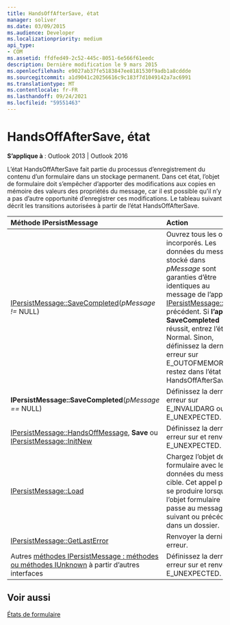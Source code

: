 ```yaml
---
title: HandsOffAfterSave, état
manager: soliver
ms.date: 03/09/2015
ms.audience: Developer
ms.localizationpriority: medium
api_type:
- COM
ms.assetid: ffdfed49-2c52-445c-8051-6e566f61eedc
description: Dernière modification le 9 mars 2015
ms.openlocfilehash: e9027ab37fe5183847ee8181530f9adb1a8cddde
ms.sourcegitcommit: a1d9041c20256616c9c183f7d1049142a7ac6991
ms.translationtype: MT
ms.contentlocale: fr-FR
ms.lasthandoff: 09/24/2021
ms.locfileid: "59551463"
---
```

# <a name="handsoffaftersave-state"></a>HandsOffAfterSave, état

  
  
**S’applique à** : Outlook 2013 | Outlook 2016 
  
L’état HandsOffAfterSave fait partie du processus d’enregistrement du contenu d’un formulaire dans un stockage permanent. Dans cet état, l’objet de formulaire doit s’empêcher d’apporter des modifications aux copies en mémoire des valeurs des propriétés du message, car il est possible qu’il n’y a pas d’autre opportunité d’enregistrer ces modifications. Le tableau suivant décrit les transitions autorisées à partir de l’état HandsOffAfterSave.
  
|**Méthode IPersistMessage**|**Action**|**Nouvel état**|
|:-----|:-----|:-----|
|[IPersistMessage::SaveCompleted](ipersistmessage-savecompleted.md)(_pMessage !=_ NULL)  <br/> |Ouvrez tous les objets incorporés. Les données du message stocké dans  _pMessage_ sont garanties d’être identiques au message de l’appel [IPersistMessage::Save](ipersistmessage-save.md) précédent. Si **l’appel SaveCompleted** réussit, entrez l’état Normal. Sinon, définissez la dernière erreur sur E_OUTOFMEMORY et restez dans l’état HandsOffAfterSave.  <br/> |[Normal](normal-state.md) ou HandsOffAfterSave  <br/> |
|**IPersistMessage::SaveCompleted**(_pMessage ==_ NULL)  <br/> |Définissez la dernière erreur sur E_INVALIDARG ou E_UNEXPECTED.  <br/> |HandsOffAfterSave  <br/> |
|[IPersistMessage::HandsOffMessage](ipersistmessage-handsoffmessage.md), **Save** ou [IPersistMessage::InitNew](ipersistmessage-initnew.md) <br/> |Définissez la dernière erreur sur et renvoyez E_UNEXPECTED.  <br/> |HandsOffAfterSave  <br/> |
|[IPersistMessage::Load](ipersistmessage-load.md) <br/> |Chargez l’objet de formulaire avec les données du message cible. Cet appel peut se produire lorsque l’objet formulaire passe au message suivant ou précédent dans un dossier.  <br/> |Normal  <br/> |
|[IPersistMessage::GetLastError](ipersistmessage-getlasterror.md) <br/> |Renvoyer la dernière erreur.  <br/> |HandsOffAfterSave  <br/> |
|Autres [méthodes IPersistMessage : méthodes ou méthodes IUnknown](ipersistmessageiunknown.md) à partir d’autres interfaces  <br/> |Définissez la dernière erreur sur et renvoyez E_UNEXPECTED.  <br/> |HandsOffAfterSave  <br/> |
   
## <a name="see-also"></a>Voir aussi



[États de formulaire](form-states.md)

